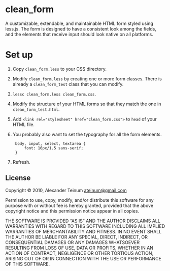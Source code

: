 # clean_form

A customizable, extendable, and maintainable HTML form styled using less.js. The
form is designed to have a consistent look among the fields, and the elements
that receive input should look native on all platforms.

# Set up

1. Copy `clean_form.less` to your CSS directory.

2. Modify `clean_form.less` by creating one or more form classes. There is
   already a `clean_form_test` class that you can modify.

3. `lessc clean_form.less clean_form.css`.

4. Modify the structure of your HTML forms so that they match the one in
   `clean_form_test.html`.

5. Add `<link rel="stylesheet" href="clean_form.css">` to `head` of your
   HTML file.

6. You probably also want to set the typography for all the form elements.

        body, input, select, textarea {
            font: 16px/1.5 sans-serif;
        }

7. Refresh.

## License

Copyright © 2010, Alexander Teinum <ateinum@gmail.com>

Permission to use, copy, modify, and/or distribute this software for any
purpose with or without fee is hereby granted, provided that the above
copyright notice and this permission notice appear in all copies.

THE SOFTWARE IS PROVIDED “AS IS” AND THE AUTHOR DISCLAIMS ALL WARRANTIES WITH
REGARD TO THIS SOFTWARE INCLUDING ALL IMPLIED WARRANTIES OF MERCHANTABILITY AND
FITNESS. IN NO EVENT SHALL THE AUTHOR BE LIABLE FOR ANY SPECIAL, DIRECT,
INDIRECT, OR CONSEQUENTIAL DAMAGES OR ANY DAMAGES WHATSOEVER RESULTING FROM LOSS
OF USE, DATA OR PROFITS, WHETHER IN AN ACTION OF CONTRACT, NEGLIGENCE OR OTHER
TORTIOUS ACTION, ARISING OUT OF OR IN CONNECTION WITH THE USE OR PERFORMANCE OF
THIS SOFTWARE.
